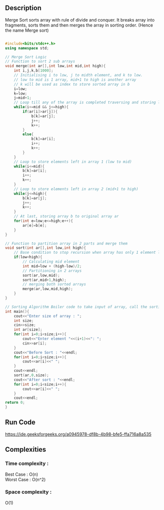 ## Description 
Merge Sort sorts array with rule of divide and conquer. It breaks array into fragments, sorts them and then merges the array in sorting order. (Hence the name Merge sort)

```cpp

#include<bits/stdc++.h>
using namespace std;

// Merge Sort Logic
// Function to sort 2 sub arrays
void merge(int ar[],int low,int mid,int high){
    int i,j,k,b[1000];
    // Initialising i to low, j to midth element, and k to low. 
    // low to mid is 1 array, mid+1 to high is another array
    // k will be used as index to store sorted array in b 
    i=low;
    k=low;
    j=mid+1;
    // Loop till any of the array is completed traversing and storing lowest value in b
    while(i<=mid && j<=high){
        if(ar[i]>ar[j]){
            b[k]=ar[j];
            j++;
            k++;
        }
        else{
            b[k]=ar[i];
            i++;
            k++;
        }
    }
    // Loop to store elements left in array 1 (low to mid)
    while(i<=mid){
        b[k]=ar[i];
        i++;
        k++;
    }
    // Loop to store elements left in array 2 (mid+1 to high)
    while(j<=high){
        b[k]=ar[j];
        j++;
        k++;
    }
    // At last, storing array b to original array ar
    for(int e=low;e<=high;e++){
        ar[e]=b[e];
    }
}

// Function to partition array in 2 parts and merge them
void sort(int ar[],int low,int high){
    // Base condition to stop recursion when array has only 1 element left
    if(low<high){
        // Calculating mid element
        int mid=low + (high-low)/2;
        // Partitioning in 2 arrays
        sort(ar,low,mid);
        sort(ar,mid+1,high);
        // merging both sorted arrays
        merge(ar,low,mid,high);
    }
}

// Sorting Algorithm Boiler code to take input of array, call the sorting function and print the array.
int main(){
    cout<<"Enter size of array : ";
    int size;
    cin>>size;
    int ar[size];
    for(int i=0;i<size;i++){
        cout<<"Enter element "<<(i+1)<<": ";
        cin>>ar[i];
    }    
    cout<<"Before Sort : "<<endl;
    for(int i=0;i<size;i++){
        cout<<ar[i]<<" ";
    }
    cout<<endl;
    sort(ar,0,size);
    cout<<"After sort : "<<endl;
    for(int i=0;i<size;i++){
        cout<<ar[i]<<" ";
    }
    cout<<endl;
return 0;
}

```

## Run Code
https://ide.geeksforgeeks.org/a0945978-df8b-4b98-bfe5-ffa716a8a535

## Complexities
### Time complexity   : 
Best Case  : O(n)  
Worst Case : O(n^2) 
### Space complexity  : 
O(1)
